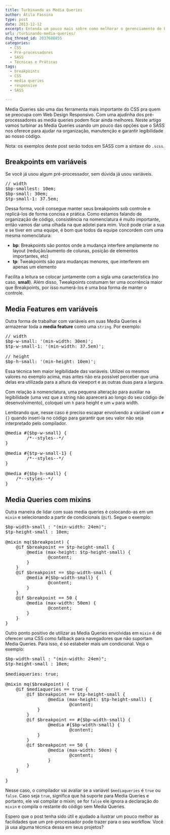 ```yaml
---
title: Turbinando as Media Queries
author: Átila Fassina
type: post
date: 2013-12-12
excerpt: Entenda um pouco mais sobre como melhorar o gerenciamento de breakpoints com SASS.
url: /turbinando-media-queries/
dsq_thread_id: 2037688855
categories:
  - CSS
  - Pré-processadores
  - SASS
  - Técnicas e Práticas
tags:
  - breakpoints
  - CSS
  - media queries
  - responsive
  - SASS

---
```

Media Queries são uma das ferramenta mais importante do CSS pra quem se preocupa com Web Design Responsivo. Com uma ajudinha dos pré-processadores as media queries podem ficar ainda melhores. Neste artigo vamos turbinar as Media Queries usando um pouco das opções que o SASS nos oferece para ajudar na organização, manutenção e garantir legibilidade ao nosso código.

Nota: os exemplos deste post serão todos em SASS com a sintaxe do `.scss`.

## Breakpoints em variáveis

Se você já usou algum pré-processador, sem dúvida já usou variáveis.

<pre class="lang-css prettyprint linenums">// width
$bp-smallest: 10em;
$bp-small: 30em;
$tp-small-1: 37.5em;
</pre>

Dessa forma, você consegue manter seus breakpoints sob controle e replicá-los de forma concisa e prática. Como estamos falando de organização de código, consistência na nomenclatura é muito importante, então vamos dar uma olhada na que adotei para mim. Você pode criar a sua e se tiver em uma equipe, é bom que todos da equipe concordem com uma mesma nomenclatura:

  * **bp**: Breakpoints são pontos onde a mudança interfere amplamente no layout (redução/aumento de colunas, posição de elementos importantes, etc)
  * **tp**: Tweakpoints são para mudanças menores, que interferem em apenas um elemento

Facilita a leitura se colocar juntamente com a sigla uma característica (no caso, **small**). Além disso, Tweakpoints costumam ter uma ocorrência maior que Breakpoints, por isso numerá-los é uma boa forma de manter o controle.

## Media Features em variáveis

Outra forma de trabalhar com variáveis em suas Media Queries é armazenar toda a **media feature** como uma `string`. Por exemplo:

<pre class="lang-css prettyprint linenums">// width
$bp-w-small: '(min-width: 30em)';
$tp-w-small-1: '(min-width: 37.5em)';

// height
$bp-h-small: '(min-height: 10em)';
</pre>

Essa técnica tem maior legibilidade das variáveis. Utilizei os mesmos valores no exemplo acima, mas antes não era possível perceber que uma delas era utilizada para a altura da viewport e as outras duas para a largura.

Com relação à nomenclatura, uma pequena alteração para auxiliar na legibilidade (uma vez que a string não aparecerá ao longo do seu código de desenvolvimento), coloquei um `h` para height e um `w` para width.

Lembrando que, nesse caso é preciso escapar envolvendo a variável com `#{}` quando inserí-la no código para garantir que seu valor não seja interpretado pelo compilador.

<pre class="lang-css prettyprint linenums">@media #{$bp-w-small} {
        /*--styles--*/
}

@media #{$tp-w-small-1} {
        /*--styles--*/
}

@media #{$bp-h-small} {
    /*--styles--*/
}
</pre>

## Media Queries com mixins

Outra maneira de lidar com suas media queries é colocando-as em um `mixin` e selecionando a partir de condicionais (`@if`). Segue o exemplo:

<pre class="lang-css prettyprint linenums">$bp-width-small : "(min-width: 24em)";
$tp-height-small : 10em;

@mixin mq($breakpoint) {
    @if $breakpoint == $tp-height-small {
        @media (max-height: $tp-height-small) {
                @content;
        }
    }
    @if $breakpoint == $bp-width-small {
        @media #{$bp-width-small} {
                @content;
        }
    }
    @if $breakpoint == 50 {
        @media (max-width: 50em) {
                @content;
        }
    }
}
</pre>

Outro ponto positivo de utilizar as Media Queries envolvidas em `mixin` é de oferecer uma CSS como fallback para navegadores que não suportam Media Queries. Para isso, é só estabeler mais um condicional. Veja o exemplo:

<pre class="lang-css prettyprint linenums">$bp-width-small : "(min-width: 24em)";
$tp-height-small : 10em;

$mediaqueries: true;

@mixin mq($breakpoint) {
    @if $mediaqueries == true {
        @if $breakpoint == $tp-height-small {
                @media (max-height: $tp-height-small) {
                        @content;
            }
        }
        @if $breakpoint == #{$bp-width-small} {
                @media #{$bp-width-small} {
                        @content;
            }
        }
        @if $breakpoint == 50 {
                @media (max-width: 50em) {
                        @content;
                }
        }
    }

}
</pre>

Nesse caso, o compilador vai avaliar se a variável `$mediaqueries` é `true` ou `false`. Caso seja `true`, significa que há suporte para Media Queries e portanto, ele vai compilar o mixin; se for `false` ele ignora a declaração do `mixin` e compila o restante do código sem Media Queries.

Espero que o post tenha sido útil e ajudado a ilustrar um pouco melhor as facilidades que um pré-processador pode trazer para o seu workflow. Você já usa alguma técnica dessa em seus projetos?